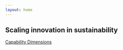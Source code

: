 ```yaml
---
layout: home
---
```


<h2>Scaling innovation in sustainability</h2>

[Capability Dimensions](/assets/images/complementary-skills.png)
